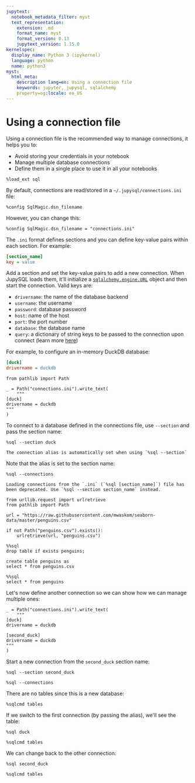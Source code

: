 ```yaml
---
jupytext:
  notebook_metadata_filter: myst
  text_representation:
    extension: .md
    format_name: myst
    format_version: 0.13
    jupytext_version: 1.15.0
kernelspec:
  display_name: Python 3 (ipykernel)
  language: python
  name: python3
myst:
  html_meta:
    description lang=en: Using a connection file
    keywords: jupyter, jupysql, sqlalchemy
    property=og:locale: en_US
---
```


# Using a connection file

Using a connection file is the recommended way to manage connections, it helps you to:

- Avoid storing your credentials in your notebook
- Manage multiple database connections
- Define them in a single place to use it in all your notebooks

```{code-cell} ipython3
%load_ext sql
```

By default, connections are read/stored in a `~/.jupysql/connections.ini` file:

```{code-cell} ipython3
%config SqlMagic.dsn_filename
```

However, you can change this:

```{code-cell} ipython3
%config SqlMagic.dsn_filename = "connections.ini"
```

The `.ini` format defines sections and you can define key-value pairs within each section. For example:

```ini
[section_name]
key = value
```

Add a section and set the key-value pairs to add a new connection. When JupySQL loads them, it'll initialize a [`sqlalchemy.engine.URL`](https://docs.sqlalchemy.org/en/20/core/engines.html#sqlalchemy.engine.URL.create) object and then start the connection. Valid keys are:

- `drivername`: the name of the database backend
- `username`: the username
- `password`: database password
- `host`: name of the host
- `port`: the port number
- `database`: the database name
- `query`: a dictionary of string keys to be passed to the connection upon connect (learn more [here](https://docs.sqlalchemy.org/en/20/core/engines.html#sqlalchemy.engine.URL.create))

For example, to configure an in-memory DuckDB database:

```ini
[duck]
drivername = duckdb
```

```{code-cell} ipython3
from pathlib import Path

_ = Path("connections.ini").write_text(
    """
[duck]
drivername = duckdb
"""
)
```

To connect to a database defined in the connections file, use `--section` and pass the section name:

```{code-cell} ipython3
%sql --section duck
```

```{versionchanged} 0.10.0
The connection alias is automatically set when using `%sql --section`
```

Note that the alias is set to the section name:

```{code-cell} ipython3
%sql --connections
```

```{versionchanged} 0.10.0
Loading connections from the `.ini` (`%sql [section_name]`) file has been deprecated. Use `%sql --section section_name` instead.
```

```{code-cell} ipython3
from urllib.request import urlretrieve
from pathlib import Path

url = "https://raw.githubusercontent.com/mwaskom/seaborn-data/master/penguins.csv"

if not Path("penguins.csv").exists():
    urlretrieve(url, "penguins.csv")
```

```{code-cell} ipython3
%%sql
drop table if exists penguins;

create table penguins as
select * from penguins.csv
```

```{code-cell} ipython3
%%sql
select * from penguins
```

Let's now define another connection so we can show how we can manage multiple ones:

```{code-cell} ipython3
_ = Path("connections.ini").write_text(
    """
[duck]
drivername = duckdb

[second_duck]
drivername = duckdb
"""
)
```

Start a new connection from the `second_duck` section name:

```{code-cell} ipython3
%sql --section second_duck
```

```{code-cell} ipython3
%sql --connections
```

There are no tables since this is a new database:

```{code-cell} ipython3
%sqlcmd tables
```

If we switch to the first connection (by passing the alias), we'll see the table:

```{code-cell} ipython3
%sql duck
```

```{code-cell} ipython3
%sqlcmd tables
```

We can change back to the other connection:

```{code-cell} ipython3
%sql second_duck
```

```{code-cell} ipython3
%sqlcmd tables
```

```{code-cell} ipython3

```
